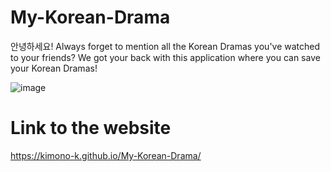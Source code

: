 # My-Korean-Drama
안녕하세요!
Always forget to mention all the Korean Dramas you've watched to your friends?
We got your back with this application where you can save your Korean Dramas!

![image](https://user-images.githubusercontent.com/34915099/153573987-1c1f8985-3e1a-4dd6-b781-9c8120a6c613.png)


# Link to the website
https://kimono-k.github.io/My-Korean-Drama/
